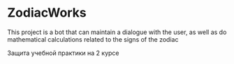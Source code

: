# ZodiacWorks
This project is a bot that can maintain a dialogue with the user, as well as do mathematical calculations related to the signs of the zodiac

Защита учебной практики на 2 курсе